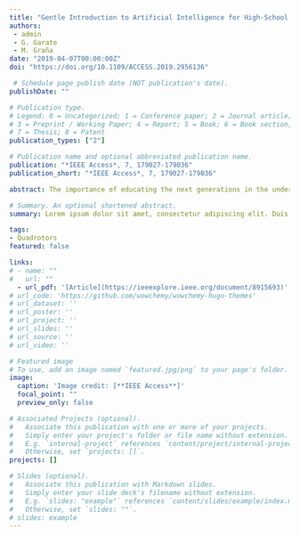 ```yaml
---
title: "Gentle Introduction to Artificial Intelligence for High-School Students Using Scratch"
authors:
 - admin
 - G. Garate
 - M. Graña
date: "2019-04-07T00:00:00Z"
doi: "https://doi.org/10.1109/ACCESS.2019.2956136"

 # Schedule page publish date (NOT publication's date).
publishDate: ""

# Publication type.
# Legend: 0 = Uncategorized; 1 = Conference paper; 2 = Journal article;
# 3 = Preprint / Working Paper; 4 = Report; 5 = Book; 6 = Book section;
# 7 = Thesis; 8 = Patent
publication_types: ["2"]

# Publication name and optional abbreviated publication name.
publication: "*IEEE Access*, 7, 179027-179036"
publication_short: "*IEEE Access*, 7, 179027-179036"

abstract: The importance of educating the next generations in the understanding of the fundamentals of the upcoming scientific and technological innovations that will force a broad social and economical paradigm change can not be overstressed. One such breakthrough technologies is Artificial Intelligence (AI), specifically machine learning algorithms. Nowadays, the public has little understanding of the workings and implications of AI techniques that are already entering their lives in many ways. We aim to achieve widespread public understanding of these issues in an experiential learning framework. Following a design based research approach, we propose to implement program coding scaffoldings to teach and experiment some basic mechanisms of AI systems. Such experiments would be shedding new light into AI potentials and limitations. In this paper we focus on innovative ways to introduce high school students to the fundamentals and operation of two of the most popular AI algorithms. We describe the elements of a workshop where we provide an academic use-create-modify scaffolding where students work on the Scratch partial coding of the algorithms so they can explore the behavior of the algorithm, gaining understanding of the underlying computational thinking of AI processes. The extent of the impact on the students of this experience is measured through questionnaires filled before and after participation in the workshop. Preliminary experiments offer encouraging results, showing that the workshop has differential impact on the way students understand AI.

# Summary. An optional shortened abstract.
summary: Lorem ipsum dolor sit amet, consectetur adipiscing elit. Duis posuere tellus ac convallis placerat. Proin tincidunt magna sed ex sollicitudin condimentum.

tags:
- Quadrotors
featured: false

links:
# - name: ""
#   url: ""
  - url_pdf: '[Article](https://ieeexplore.ieee.org/document/8915693)'
# url_code: 'https://github.com/wowchemy/wowchemy-hugo-themes'
# url_dataset: ''
# url_poster: ''
# url_project: ''
# url_slides: ''
# url_source: ''
# url_video: ''

# Featured image
# To use, add an image named `featured.jpg/png` to your page's folder. 
image:
  caption: 'Image credit: [**IEEE Access**]'
  focal_point: ""
  preview_only: false

# Associated Projects (optional).
#   Associate this publication with one or more of your projects.
#   Simply enter your project's folder or file name without extension.
#   E.g. `internal-project` references `content/project/internal-project/index.md`.
#   Otherwise, set `projects: []`.
projects: []

# Slides (optional).
#   Associate this publication with Markdown slides.
#   Simply enter your slide deck's filename without extension.
#   E.g. `slides: "example"` references `content/slides/example/index.md`.
#   Otherwise, set `slides: ""`.
# slides: example
---
```


